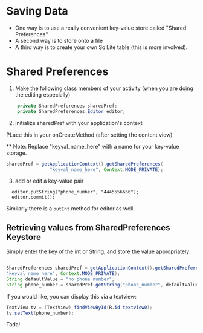 # Saving Data

- One way is to use a really convenient key-value store called "Shared Preferences"
- A second way is to store onto a file
- A third way is to create your own SqlLite table (this is more involved).

# Shared Preferences 

1)  Make the following class members of your activity (when you are doing the editing especially)

```java
    private SharedPreferences sharedPref;
    private SharedPreferences.Editor editor;
```

2)  initialize sharedPref with your application's context

PLace this in your onCreateMethod (after setting the content view)

** Note: Replace "keyval_name_here" with a name for your key-value storage.

```java
sharedPref = getApplicationContext().getSharedPreferences(
                "keyval_name_here", Context.MODE_PRIVATE);
```

3) add or edit a key-value pair

```
  editor.putString("phone_number", "4445556666");
  editor.commit();
```

Similarly there is a `putInt` method for editor as well.


## Retrieving values from SharedPreferences Keystore


Simply enter the key of the int or String, and store the value appropriately:

```java

SharedPreferences sharedPref = getApplicationContext().getSharedPreferences(
"keyval_name_here", Context.MODE_PRIVATE);
String defaultValue = "no phone number";
String phone_number = sharedPref.getString("phone_number", defaultValue);
```

If you would like, you can display this via a textview:

```java
TextView tv = (TextView) findViewById(R.id.textview0);
tv.setText(phone_number);
```

Tada!

## 
